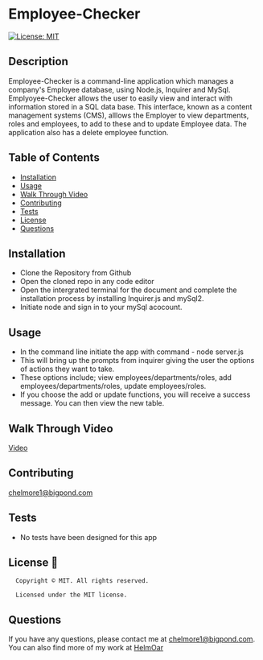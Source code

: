 # Employee-Checker

  [![License: MIT](https://img.shields.io/badge/License-MIT-yellow.svg)](https://opensource.org/licenses/MIT)


## Description
Employee-Checker is a command-line application which manages a company's Employee database, using Node.js, Inquirer and MySql. Emplyoyee-Checker allows the user to easily view and interact with information stored in a SQL data base. This interface, known as a content management systems (CMS), alllows the Employer to view departments, roles and employees, to add to these and to update Employee data. The application also has a delete employee function.


## Table of Contents
- [Installation](#installation)
- [Usage](#usage)
- [Walk Through Video](#walkThrough)
- [Contributing](#contributing)
- [Tests](#tests)
- [License](#license)
- [Questions](#questions)

## Installation
- Clone the Repository from Github
- Open the cloned repo in any code editor
- Open the intergrated terminal for the document and complete the installation process by installing Inquirer.js and mySql2.
- Initiate node and sign in to your mySql acocount.

## Usage
- In the command line initiate the app with command - node server.js
- This will bring up the prompts from inquirer giving the user the options of actions they want to take.
- These options include; view employees/departments/roles, add employees/departments/roles, update employees/roles.
- If you choose the add or update functions, you will receive a success message. You can then view the new table.


## Walk Through Video

[Video](https://youtu.be/nL2Xbbq9rqw)

## Contributing
chelmore1@bigpond.com

## Tests
- No tests have been designed for this app

## License 📛
      Copyright © MIT. All rights reserved. 
      
      Licensed under the MIT license.

## Questions
If you have any questions, please contact me at chelmore1@bigpond.com.
You can also find more of my work at [HelmOar](https://github.com/HelmOar/)

